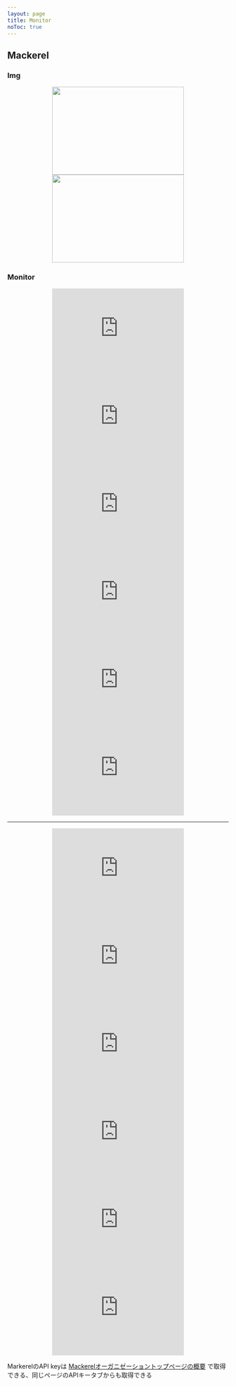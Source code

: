 ```yaml
---
layout: page
title: Monitor
noToc: true
---
```


## Mackerel

### Img

<div align="center">
  <a href="https://mackerel.io/orgs/gosyujin/hosts/2B4su7qvuGY/-/graphs/filesystem">
    <img src="https://mackerel.io/embed/orgs/gosyujin/hosts/2B4su7qvuGY.png?graph=filesystem&amp;period=24h0m" height="200" width="300">
  </a>
  <a href="https://mackerel.io/orgs/gosyujin/hosts/2BbUbV2pL3m/-/graphs/filesystem">
    <img src="https://mackerel.io/embed/orgs/gosyujin/hosts/2BbUbV2pL3m.png?graph=filesystem&amp;period=24h0m" height="200" width="300">
  </a>
</div>

### Monitor

<div align="center">
  <iframe src="https://mackerel.io/embed/orgs/gosyujin/hosts/2B4su7qvuGY?graph=filesystem&amp;period=24h0m" height="200" width="300" frameborder="0"></iframe>
  <iframe src="https://mackerel.io/embed/orgs/gosyujin/hosts/2B4su7qvuGY?graph=loadavg5&amp;period=24h0m" height="200" width="300" frameborder="0"></iframe>
  <iframe src="https://mackerel.io/embed/orgs/gosyujin/hosts/2B4su7qvuGY?graph=cpu&amp;period=24h0m" height="200" width="300" frameborder="0"></iframe>
  <iframe src="https://mackerel.io/embed/orgs/gosyujin/hosts/2B4su7qvuGY?graph=memory&amp;period=24h0m" height="200" width="300" frameborder="0"></iframe>
  <iframe src="https://mackerel.io/embed/orgs/gosyujin/hosts/2B4su7qvuGY?graph=interface&amp;period=24h0m" height="200" width="300" frameborder="0"></iframe>
  <iframe src="https://mackerel.io/embed/orgs/gosyujin/hosts/2B4su7qvuGY?graph=disk&amp;period=24h0m" height="200" width="300" frameborder="0"></iframe>
</div>
<hr />
<div align="center">
  <iframe src="https://mackerel.io/embed/orgs/gosyujin/hosts/2BbUbV2pL3m?graph=filesystem&amp;period=24h0m" height="200" width="300" frameborder="0"></iframe>
  <iframe src="https://mackerel.io/embed/orgs/gosyujin/hosts/2BbUbV2pL3m?graph=loadavg5&amp;period=24h0m" height="200" width="300" frameborder="0"></iframe>
  <iframe src="https://mackerel.io/embed/orgs/gosyujin/hosts/2BbUbV2pL3m?graph=cpu&amp;period=24h0m" height="200" width="300" frameborder="0"></iframe>
  <iframe src="https://mackerel.io/embed/orgs/gosyujin/hosts/2BbUbV2pL3m?graph=memory&amp;period=24h0m" height="200" width="300" frameborder="0"></iframe>
  <iframe src="https://mackerel.io/embed/orgs/gosyujin/hosts/2BbUbV2pL3m?graph=interface&amp;period=24h0m" height="200" width="300" frameborder="0"></iframe>
  <iframe src="https://mackerel.io/embed/orgs/gosyujin/hosts/2BbUbV2pL3m?graph=disk&amp;period=24h0m" height="200" width="300" frameborder="0"></iframe>
</div>


MarkerelのAPI keyは [Mackerelオーガニゼーショントップページの概要](https://mackerel.io/orgs/gosyujin) で取得できる、同じページのAPIキータブからも取得できる

